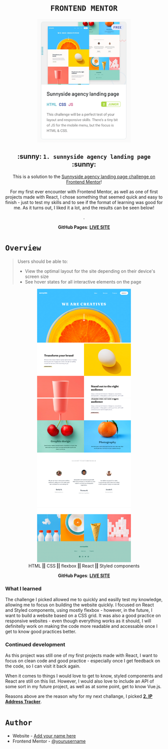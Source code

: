 <h1 align="center"><code>FRONTEND MENTOR</code></h1>

<div align="center">
  <a href="https://www.frontendmentor.io/challenges/sunnyside-agency-landing-page-7yVs3B6ef">
    <img src="https://github.com/OktawiaRogowicz/sunnyside-agency/blob/main/sunnyside-agency-landing-page-main/img_3.png"
      alt="Frontend mentor challenge"
      width="300"/>
  </a>
</div>

<h2 align="center">:sunny: <code>1. sunnyside agency landing page</code> :sunny:</h2>

<div align="center">
This is a solution to the <a href="https://www.frontendmentor.io/challenges/sunnyside-agency-landing-page-7yVs3B6ef">Sunnyside agency landing page challenge on Frontend Mentor</a>! 


For my first ever encounter with Frontend Mentor, as well as one of first projects made with React, I chose something that seemed quick and easy to finish - just to test my skills and to see if the format of learning was good for me. As it turns out, I liked it a lot, and the results can be seen below!

.

<strong>GitHub Pages</strong>: <a href="https://oktawiarogowicz.github.io/sunnyside-agency/"><strong>LIVE SITE</strong></a>
</div>

<h1><code>Overview</code></h1>

> Users should be able to:
>
>- View the optimal layout for the site depending on their device's screen size
>- See hover states for all interactive elements on the page



<div align="center">
  <img src="https://github.com/OktawiaRogowicz/sunnyside-agency/blob/main/sunnyside-agency-landing-page-main/img_4.png"
    alt="Screenshot" width="300"/>
    <img src="https://github.com/OktawiaRogowicz/sunnyside-agency/blob/main/sunnyside-agency-landing-page-main/img_5.png"
    alt="Screenshot" width="300"/>
    <img src="https://github.com/OktawiaRogowicz/sunnyside-agency/blob/main/sunnyside-agency-landing-page-main/img_6.png"
    alt="Screenshot" width="300"/>
    <img src="https://github.com/OktawiaRogowicz/sunnyside-agency/blob/main/sunnyside-agency-landing-page-main/img_7.png"
    alt="Screenshot" width="300"/>
    <img src="https://github.com/OktawiaRogowicz/sunnyside-agency/blob/main/sunnyside-agency-landing-page-main/img_8.png"
    alt="Screenshot" width="300"/>
</div>



<div align="center">
  HTML <strong>||</strong> CSS <strong>||</strong> flexbox <strong>||</strong> React <strong>||</strong> Styled components

<strong>GitHub Pages</strong>: <a href="https://oktawiarogowicz.github.io/sunnyside-agency/"><strong>LIVE SITE</strong></a>
</div>

### What I learned

The challenge I picked allowed me to quickly and easilly test my knowledge, allowing me to focus on building the website quickly. I focused on React and Styled components, using mostly flexbox - however, in the future, I want to build a website based on a CSS grid. It was also a good practice on responsive websites - even though everything works as it should, I will definitelly work on making the code more readable and accessable once I get to know good practices better.

### Continued development

As this project was still one of my first projects made with React, I want to focus on clean code and good practice - especially once I get feedback on the code, so I can visit it back again.

When it comes to things I would love to get to know, styled components and React are still on this list. However, I would also love to include an API of some sort in my future project, as well as at some point, get to know Vue.js.

Reasons above are the reason why for my next challange, I picked <a href="https://github.com/OktawiaRogowicz/ip-address-tracker"><strong>2. IP Address Tracker</strong></a>.

<h1><code>Author</code></h1>

- Website - [Add your name here](https://www.your-site.com)
- Frontend Mentor - [@yourusername](https://www.frontendmentor.io/profile/yourusername)

